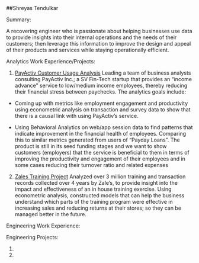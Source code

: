 
<center> </center> ##Shreyas Tendulkar


Summary:

A recovering engineer who is passionate about helping businesses use data to provide insights into their internal operations and the needs of their customers; then leverage this information to improve the design and appeal of their products and services while staying operationally efficient. 


Analytics Work Experience/Projects: 

1. [PayActiv Customer Usage Analysis](https://shreyas10dulkar.github.io/PayActivProject)
Leading a team of business analysts consulting PayActiv Inc.; a SV Fin-Tech startup that provides an “income advance”
service to low/medium income employees, thereby reducing their financial stress between paychecks. 
The analytics goals include: 

 - Coming up with metrics like employment engagement and productivity using econometric analysis on transaction
and survey data to show that there is a causal link with using PayActiv’s service. 

 - Using Behavioral Analytics on web/app
session data to find patterns that indicate improvement in the financial health of employees. Comparing this to similar
metrics generated from users of “Payday Loans”. The product is still in its seed funding stages and we want to show
customers (employers) that the service is beneficial to them in terms of improving the productivity and engagement of their
employees and in some cases reducing their turnover ratio and related expenses


2. [Zales Training Project](https://shreyas10dulkar.github.io/ZalesTraining)
Analyzed over 3 million training and transaction records collected over 4 years by Zale’s, to    provide insight into the impact and effectiveness of an in house training exercise. Using econometric analysis, constructed models that can help the business understand which parts of the training program were effective in increasing sales and reducing returns at their stores; so they can be managed better in the future.



Engineering Work Experience:



Engineering Projects: 

1. 

2. 
